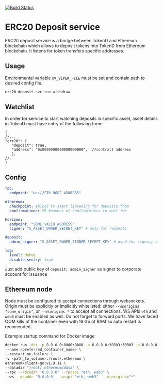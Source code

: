 [![Build Status](https://travis-ci.org/tokend/erc20-deposit-svc.svg?branch=master)](https://travis-ci.org/tokend/erc20-deposit-svc)

# ERC20 Deposit service
ERC20 deposit service is a bridge between TokenD and Ethereum blockchain which allows 
to deposit tokens into TokenD from Ethereum blockchain. It listens for token transfers
specific addresses.

## Usage

Environmental variable `KV_VIPER_FILE` must be set and contain path to desired config file.

```bash
erc20-deposit-svc run withdraw
```

## Watchlist

In order for service to start watching deposits in specific asset, asset details in TokenD must have entry of the following form: 
```json5
{
//...
"erc20": {
   "deposit": true, 
   "address": "0x0000000000000000000",  //contract address
   },
//...
}
```

## Config

```yaml
rpc:
  endpoint: "ws://ETH_NODE_ADDRESS"

ethereum:
  checkpoint: #block to start listening for deposits from
  confirmations: 20 #number of confirmations to wait for

horizon:
  endpoint: "SOME_VALID_ADDRESS"
  signer: "S_ASSET_OWNER_SECRET_KEY" # only for requests

deposit:
  admin_signer: "S_ASSET_OWNER_SIGNER_SECRET_KEY" # used for signing transactions

log:
  level: debug
  disable_sentry: true

```

Just add public key of `deposit: admin_signer` as signer to corporate account for issuance

## Ethereum node

Node must be configured to accept connections through websockets. 
Origin must be explicitly or implicitly whitelisted:
either `--wsorigins "some_origin"`, or `--wsorigins *` to accept all connections.
WS APIs `eth` and `web3` must be enabled as well.
Do not forget to forward ports.
We have faced OOM kills of the container even with 16 Gb of RAM so auto restart is recomended.

Example startup command for Docker image:

```bash
docker run -dit -p 0.0.0.0:8080:8080 -p 0.0.0.0:30303:30303 -p 0.0.0.0:8545:8545 -p 0.0.0.0:8546:8546 \
--name <preferred_container_name> \
--restart on-failure \
-v <path_to_volume>:/root/.ethereum \
ethereum/client-go:v1.9.11 \
--datadir "/root/.ethereum/data" \
--rpc --rpcaddr '0.0.0.0' --rpcapi "eth, web3" \
--ws --wsaddr '0.0.0.0' --wsapi "eth, web3"  --wsorigins="*"
```
